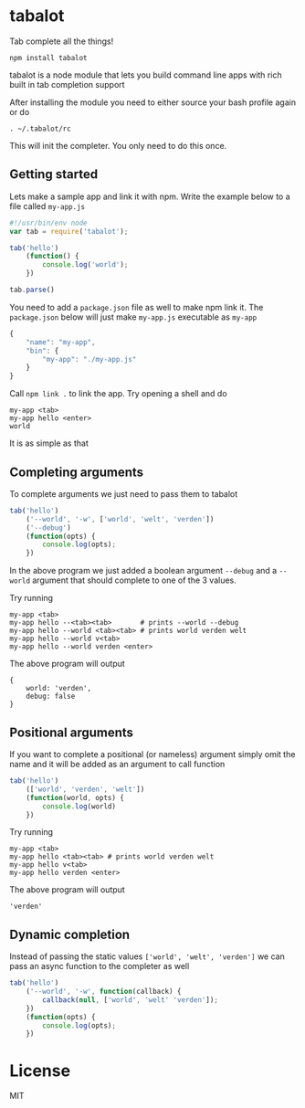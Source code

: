 # tabalot

Tab complete all the things!

	npm install tabalot

tabalot is a node module that lets you build command line apps with
rich built in tab completion support

After installing the module you need to either source your bash profile
again or do

	. ~/.tabalot/rc

This will init the completer. You only need to do this once.

## Getting started

Lets make a sample app and link it with npm.
Write the example below to a file called `my-app.js`

``` js
#!/usr/bin/env node
var tab = require('tabalot');

tab('hello')
	(function() {
		console.log('world');
	})

tab.parse()
```

You need to add a `package.json` file as well to make npm link it.
The `package.json` below will just make `my-app.js` executable as `my-app`

``` js
{
	"name": "my-app",
	"bin": {
		"my-app": "./my-app.js"
	}
}
```

Call `npm link .` to link the app. Try opening a shell and do

	my-app <tab>
	my-app hello <enter>
	world

It is as simple as that

## Completing arguments

To complete arguments we just need to pass them to tabalot

``` js
tab('hello')
	('--world', '-w', ['world', 'welt', 'verden'])
	('--debug')
	(function(opts) {
		console.log(opts);
	})
```

In the above program we just added a boolean argument `--debug`
and a `--world` argument that should complete to one of the 3 values.

Try running

	my-app <tab>
	my-app hello --<tab><tab>       # prints --world --debug
	my-app hello --world <tab><tab> # prints world verden welt
	my-app hello --world v<tab>
	my-app hello --world verden <enter>

The above program will output

	{
		world: 'verden',
		debug: false
	}

## Positional arguments

If you want to complete a positional (or nameless) argument
simply omit the name and it will be added as an argument to call function

``` js
tab('hello')
	(['world', 'verden', 'welt'])
	(function(world, opts) {
		console.log(world)
	})
```

Try running

	my-app <tab>
	my-app hello <tab><tab> # prints world verden welt
	my-app hello v<tab>
	my-app hello verden <enter>

The above program will output

	'verden'

## Dynamic completion

Instead of passing the static values `['world', 'welt', 'verden']` we can
pass an async function to the completer as well

``` js
tab('hello')
	('--world', '-w', function(callback) {
		callback(null, ['world', 'welt' 'verden']);
	})
	(function(opts) {
		console.log(opts);
	})
```

# License

MIT